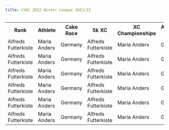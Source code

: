 ```yaml
---
title: LVAC 2022 Winter League 2021/22
---
```


<table>
  <tr>
    <th>Rank</th>
    <th>Athlete</th>
    <th>Cake Race</th>
    <th>5k XC</th>
    <th>XC Championships</th>
    <th>Avondale Cup</th>
    <th>2 Mile Road</th>
    <th>5 Race Bonus</th>
    <th>Total</th>
    
  </tr>
  <tr>
    <td>Alfreds Futterkiste</td>
    <td>Maria Anders</td>
    <td>Germany</td>
    <td>Alfreds Futterkiste</td>
    <td>Maria Anders</td>
    <td>Germany</td>
    <td>Alfreds Futterkiste</td>
    <td>Maria Anders</td>
    <td>Germany</td>
  </tr>
  <tr>
    <td>Alfreds Futterkiste</td>
    <td>Maria Anders</td>
    <td>Germany</td>
    <td>Alfreds Futterkiste</td>
    <td>Maria Anders</td>
    <td>Germany</td>
    <td>Alfreds Futterkiste</td>
    <td>Maria Anders</td>
    <td>Germany</td>
  </tr>
  <tr>
    <td>Alfreds Futterkiste</td>
    <td>Maria Anders</td>
    <td>Germany</td>
    <td>Alfreds Futterkiste</td>
    <td>Maria Anders</td>
    <td>Germany</td>
    <td>Alfreds Futterkiste</td>
    <td>Maria Anders</td>
    <td>Germany</td>
  </tr>
  <tr>
    <td>Alfreds Futterkiste</td>
    <td>Maria Anders</td>
    <td>Germany</td>
    <td>Alfreds Futterkiste</td>
    <td>Maria Anders</td>
    <td>Germany</td>
    <td>Alfreds Futterkiste</td>
    <td>Maria Anders</td>
    <td>Germany</td>
  </tr>
  <tr>
    <td>Alfreds Futterkiste</td>
    <td>Maria Anders</td>
    <td>Germany</td>
    <td>Alfreds Futterkiste</td>
    <td>Maria Anders</td>
    <td>Germany</td>
    <td>Alfreds Futterkiste</td>
    <td>Maria Anders</td>
    <td>Germany</td>
  </tr>
  <tr>
    <td>Alfreds Futterkiste</td>
    <td>Maria Anders</td>
    <td>Germany</td>
    <td>Alfreds Futterkiste</td>
    <td>Maria Anders</td>
    <td>Germany</td>
    <td>Alfreds Futterkiste</td>
    <td>Maria Anders</td>
    <td>Germany</td>
  </tr>
</table>

